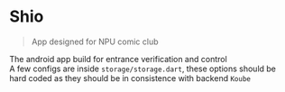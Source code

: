 # Shio

> App designed for NPU comic club

The android app build for entrance verification and control  
A few configs are inside `storage/storage.dart`, these options should be hard coded as they should be in consistence with backend `Koube`